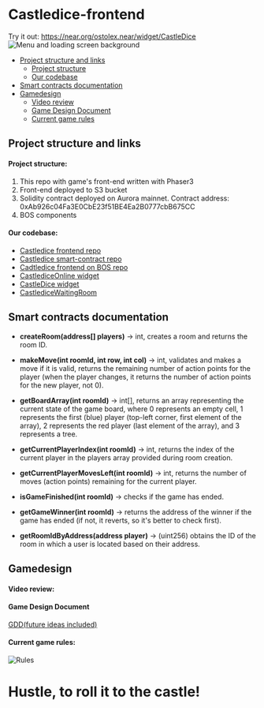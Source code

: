 # Castledice-frontend
Try it out: https://near.org/ostolex.near/widget/CastleDice
![Menu and loading screen background](https://github.com/OSTOLEX-Technologies/Castledice-frontend/assets/63261287/0911730f-4a9d-4f21-a970-4a7155f9de99)

- [Project structure and links](#project-structure-and-links)
  - [Project structure](#project-structure)
  - [Our codebase](#our-codebase)
- [Smart contracts documentation](#smart-contracts-documentation)
- [Gamedesign](#gamedesign)
  - [Video review](#video-review)
  - [Game Design Document](#game-design-document)
  - [Current game rules](#current-game-rules)

## Project structure and links
#### Project structure:
1. This repo with game's front-end written with Phaser3
2. Front-end deployed to S3 bucket
3. Solidity contract deployed on Aurora mainnet. Contract address: 0xAb926c04Fa3E0CbE23f51BE4Ea2B0777cbB675CC
4. BOS components

#### Our codebase:
- [Castledice frontend repo](https://github.com/OSTOLEX-Technologies/Castledice-frontend)
- [Castledice smart-contract repo](https://github.com/OSTOLEX-Technologies/Castledice-smart-contract)
- [Cadtledice frontend on BOS repo](https://github.com/OSTOLEX-Technologies/Castledice-BOS-frontend)
- [CastlediceOnline widget](https://near.org/near/widget/ComponentDetailsPage?src=ostolex.near/widget/CastlediceOnline&tab=source)
- [CastleDice widget](https://near.org/near/widget/ComponentDetailsPage?src=ostolex.near/widget/CastleDice&tab=source)
- [CastlediceWaitingRoom](https://near.org/near/widget/ComponentDetailsPage?src=ostolex.near/widget/CastlediceWaitingRoom&tab=source)

## Smart contracts documentation
- **createRoom(address[] players)** -> int, creates a room and returns the room ID.

- **makeMove(int roomId, int row, int col)** -> int, validates and makes a move if it is valid, returns the remaining number of action points for the player (when the player changes, it returns the number of action points for the new player, not 0).

- **getBoardArray(int roomId)** -> int[], returns an array representing the current state of the game board, where 0 represents an empty cell, 1 represents the first (blue) player (top-left corner, first element of the array), 2 represents the red player (last element of the array), and 3 represents a tree.

- **getCurrentPlayerIndex(int roomId)** -> int, returns the index of the current player in the players array provided during room creation.

- **getCurrentPlayerMovesLeft(int roomId)** -> int, returns the number of moves (action points) remaining for the current player.

- **isGameFinished(int roomId)** -> checks if the game has ended.

- **getGameWinner(int roomId)** -> returns the address of the winner if the game has ended (if not, it reverts, so it's better to check first).

- **getRoomIdByAddress(address player)** -> (uint256) obtains the ID of the room in which a user is located based on their address.

## Gamedesign
#### Video review: 
#### Game Design Document 
[GDD(future ideas included)](https://docs.google.com/document/d/11eUU29k8fY7RZMhJjf4DnZyn3PVrBj_iQnW219KFsPc/edit?usp=sharing)
#### Current game rules:


![Rules](https://github.com/OSTOLEX-Technologies/Castledice-frontend/assets/63261287/0fdfa4f4-0a9f-4233-89b5-2afc9850b444)

# Hustle, to roll it to the castle! 
